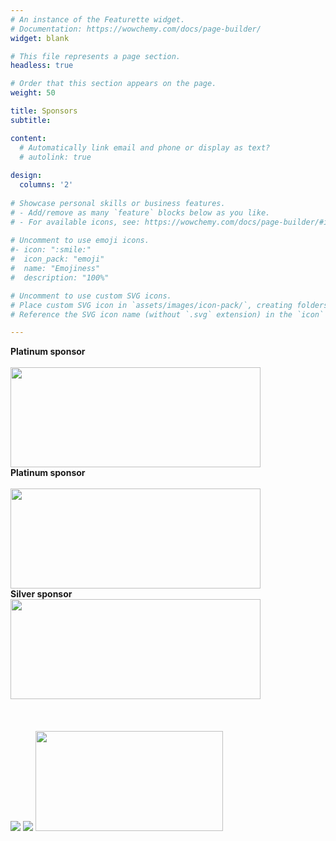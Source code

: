 ```yaml
---
# An instance of the Featurette widget.
# Documentation: https://wowchemy.com/docs/page-builder/
widget: blank

# This file represents a page section.
headless: true

# Order that this section appears on the page.
weight: 50

title: Sponsors
subtitle:

content:
  # Automatically link email and phone or display as text?
  # autolink: true
  
design:
  columns: '2'
  
# Showcase personal skills or business features.
# - Add/remove as many `feature` blocks below as you like.
# - For available icons, see: https://wowchemy.com/docs/page-builder/#icons
  
# Uncomment to use emoji icons.
#- icon: ":smile:"
#  icon_pack: "emoji"
#  name: "Emojiness"
#  description: "100%"  

# Uncomment to use custom SVG icons.
# Place custom SVG icon in `assets/images/icon-pack/`, creating folders if necessary.
# Reference the SVG icon name (without `.svg` extension) in the `icon` field.

---
```

<div class="container">
  <div class="row mb-10 mx-auto">
    <div class="col-sm-4 mx-auto" style="display:inline-block">
      <strong style="text-align:center">Platinum sponsor</strong>
      <br/>
      <br/>
      <img src="../sponsors/sloan_logo.png" width="400" height="160">
    </div>
    <div class="col-sm-4 mx-auto" style="display:inline-block">
      <strong style="text-align:center">Platinum sponsor</strong>
      <br/>
      <br/>
      <img src="../sponsors/mcarthur_logo.png" width="400" height="160">
    </div>
    <div class="col-sm-4 mx-auto" style="display:inline-block">
      <strong style="text-align:center">Silver sponsor</strong>
      <br/>
      <img src="../sponsors/pit_logo.webp" width="400" height="160">
    </div>
  </div>
  <div class="row mb-10 mx-auto">
    <div class="col-sm-4" style="display:inline-block" width="300" height="160">
      <br/>
      <br/>
      <br/>
      <img src="../sponsors/acm_logo.svg">
    </div>
    <div class="col-sm-4 mx-auto" style="display:inline-block" width="300" height="160">
      <br/>
      <img src="../sponsors/sigai.png">
    </div>
    <div class="col-sm-4 mx-auto" style="display:inline-block">
      <br/>
      <br/>
      <br/>
      <img src="../sponsors/sigecom.png" width="300" height="160">
    </div>
  </div>
</div>